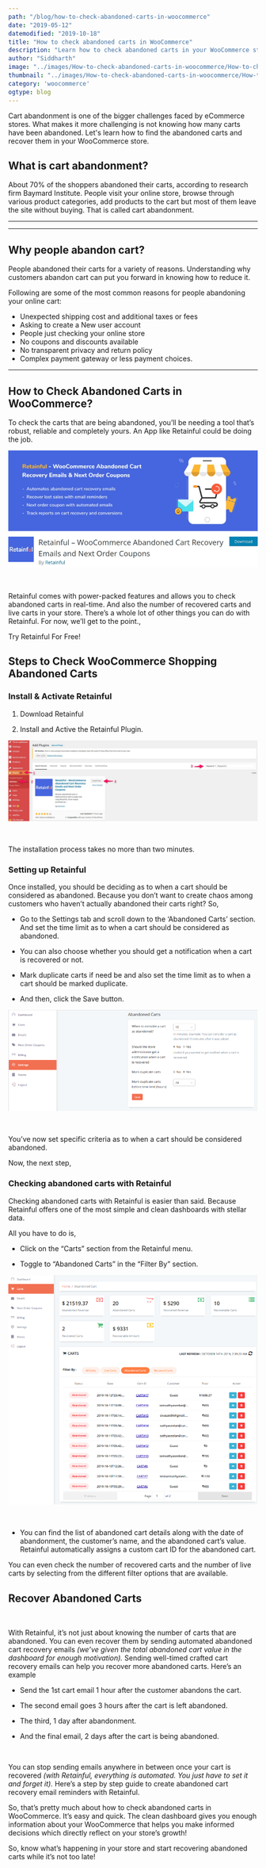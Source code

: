 ```yaml
---
path: "/blog/how-to-check-abandoned-carts-in-woocommerce"
date: "2019-05-12"
datemodified: "2019-10-18"
title: "How to check abandoned carts in WooCommerce"
description: "Learn how to check abandoned carts in your WooCommerce store. Capture abandoned carts and recover them by sending automatic reminder emails"
author: "Siddharth"
image: "../images/How-to-check-abandoned-carts-in-woocommerce/How-to-check-abandoned-carts-in-woocommerce.png"
thumbnail: "../images/How-to-check-abandoned-carts-in-woocommerce/How-to-check-abandoned-carts-in-woocommerce.png"
category: 'woocommerce'
ogtype: blog
---
```


Cart abandonment is one of the bigger challenges faced by eCommerce stores. What makes it more challenging is not knowing how many carts have been abandoned. Let's learn how to find the abandoned carts and recover them in your WooCommerce store.

## What is cart abandonment?

About 70% of the shoppers abandoned their carts, according to research firm Baymard Institute. People visit your online store, browse through various product categories, add products to the cart but most of them leave the site without buying. That is called cart abandonment.
****
___

<toc>
</toc>

## Why people abandon cart?  
People abandoned their carts for a variety of reasons. Understanding why customers abandon cart can put you forward in knowing how to reduce it.

Following are some of the most common reasons for people abandoning your online cart: 
  

- Unexpected shipping cost and additional taxes or fees
- Asking to create a New user account
- People just checking your online store
- No coupons and discounts available
- No transparent privacy and return policy
- Complex payment gateway or less payment choices. 

___
      
## How to Check Abandoned Carts in WooCommerce?

To check the carts that are being abandoned, you’ll be needing a tool that’s robust, reliable and completely yours. An App like Retainful could be doing the job.

![](../images/How-to-check-abandoned-carts-in-woocommerce/retainful.jpeg)

<br>

Retainful comes with power-packed features and allows you to check abandoned carts in real-time. And also the number of recovered carts and live carts in your store. There’s a whole lot of other <link-text url="https://www.retainful.com/product/features/woocommerce" rel="noopener" target="_blank">things you can do with Retainful.</link-text> For now, we’ll get to the point.,

<cta url="https://app.retainful.com" rel="noopener" target="_blank">Try Retainful For Free!</cta>

## Steps to Check WooCommerce Shopping Abandoned Carts

### Install & Activate Retainful

1.  Download Retainful
    
2.  Install and Active the Retainful Plugin.
    

![](../images/How-to-check-abandoned-carts-in-woocommerce/retainfulDashboard.jpeg)

<br>

The installation process takes no more than two minutes.

### Setting up Retainful

Once installed, you should be deciding as to when a cart should be considered as abandoned. Because you don’t want to create chaos among customers who haven’t actually abandoned their carts right? So,

-   Go to the Settings tab and scroll down to the ‘Abandoned Carts’ section. And set the time limit as to when a cart should be considered as abandoned.
    
-   You can also choose whether you should get a notification when a cart is recovered or not.
    
-   Mark duplicate carts if need be and also set the time limit as to when a cart should be marked duplicate.
    
-   And then, click the Save button.
    

  

![](../images/How-to-check-abandoned-carts-in-woocommerce/abandonedCarts.png)

<br>

You’ve now set specific criteria as to when a cart should be considered abandoned.

Now, the next step,

### Checking abandoned carts with Retainful

Checking abandoned carts with Retainful is easier than said. Because Retainful offers one of the most simple and clean dashboards with stellar data.

All you have to do is,

-   Click on the “Carts” section from the Retainful menu.
    
-   Toggle to “Abandoned Carts” in the “Filter By” section.
    

![](../images/How-to-check-abandoned-carts-in-woocommerce/dashboard.png)

<br>

-   You can find the list of abandoned cart details along with the date of abandonment, the customer’s name, and the abandoned cart’s value. Retainful automatically assigns a custom cart ID for the abandoned cart.
    

You can even check the number of recovered carts and the number of live carts by selecting from the different filter options that are available.

## Recover Abandoned Carts   

<br>

With Retainful, it’s not just about knowing the number of carts that are abandoned. You can even recover them by sending automated abandoned cart recovery emails _(we’ve given the total abandoned cart value in the dashboard for enough motivation)._ Sending well-timed <link-text url="https://www.retainful.com/blog/how-to-write-abandoned-cart-emails-in-woocommerce" rel="noopener" target="_blank">crafted cart recovery emails</link-text> can help you recover more abandoned carts. Here’s an example

-   Send the 1st cart email 1 hour after the customer abandons the cart.
    
-   The second email goes 3 hours after the cart is left abandoned.
    
-   The third, 1 day after abandonment.
    
-   And the final email, 2 days after the cart is being abandoned.
    
<br>

You can stop sending emails anywhere in between once your cart is recovered _(with Retainful, everything is automated. You just have to set it and forget it)._ <link-text url="https://www.retainful.com/docs/woocommerce/retainful-abandoned-cart-recovery" rel="noopener" target="_blank">Here’s a step by step guide to create abandoned cart recovery email reminders with Retainful.</link-text>

So, that’s pretty much about how to check abandoned carts in WooCommerce. It’s easy and quick. The clean dashboard gives you enough information about your WooCommerce that helps you make informed decisions which directly reflect on your store’s growth!

So, know what’s happening in your store and start recovering abandoned carts while it’s not too late!
